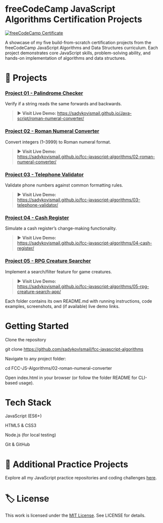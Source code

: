 # freeCodeCamp JavaScript Algorithms Certification Projects

 [![freeCodeCamp Certificate](https://www.freecodecamp.org/certification/IsmailSadykov/javascript-algorithms-and-data-structures-v8/badge.svg)](https://www.freecodecamp.org/certification/IsmailSadykov/javascript-algorithms-and-data-structures-v8)

A showcase of my five build-from-scratch certification projects from the freeCodeCamp JavaScript Algorithms and Data Structures curriculum. Each project demonstrates core JavaScript skills, problem-solving ability, and hands-on implementation of algorithms and data structures.

# 📂 Projects

### [Project 01 - Palindrome Checker](https://github.com/sadykovIsmail/fcc-javascript-algorithms/tree/main/01-palindrome-checker)


Verify if a string reads the same forwards and backwards.


> ▶️ **Visit Live Demo:**
> https://sadykovismail.github.io/Java-script/roman-numeral-converter/


### [Project 02 - Roman Numeral Converter](https://github.com/sadykovIsmail/fcc-javascript-algorithms/tree/main/02-roman-numeral-converter/)

Convert integers (1–3999) to Roman numeral format.


> ▶️ **Visit Live Demo:**  
> https://sadykovismail.github.io/fcc-javascript-algorithms/02-roman-numeral-converter/



### [Project 03 - Telephone Validator](https://github.com/sadykovIsmail/fcc-javascript-algorithms/tree/main/03-telephone-validator/)

Validate phone numbers against common formatting rules.


> ▶️ **Visit Live Demo:**  
> https://sadykovismail.github.io/fcc-javascript-algorithms/03-telephone-validator/

### [Project 04 - Cash Register](https://github.com/sadykovIsmail/fcc-javascript-algorithms/tree/main/04-cash-register/)

Simulate a cash register’s change-making functionality.


> ▶️ **Visit Live Demo:**  
> https://sadykovismail.github.io/fcc-javascript-algorithms/04-cash-register/


### [Project 05 - RPG Creature Searcher](https://github.com/sadykovIsmail/fcc-javascript-algorithms/tree/main/05-rpg-creature-search-app)

Implement a search/filter feature for game creatures.


> ▶️ **Visit Live Demo:**  
> https://sadykovismail.github.io/fcc-javascript-algorithms/05-rpg-creature-search-app/


Each folder contains its own README.md with running instructions, code examples, screenshots, and (if available) live demo links.

# Getting Started

Clone the repository

git clone https://github.com/sadykovIsmail/fcc-javascript-algorithms

Navigate to any project folder:

cd FCC-JS-Algorithms/02-roman-numeral-converter

Open index.html in your browser (or follow the folder README for CLI-based usage).

# Tech Stack

JavaScript (ES6+)

HTML5 & CSS3

Node.js (for local testing)

Git & GitHub

# 🔗 Additional Practice Projects

Explore all my JavaScript practice repositories and coding challenges [here](https://github.com/sadykovIsmail/Java-script).

# 🏷 License

This work is licensed under the [MIT License](LICENSE). See LICENSE for details.

